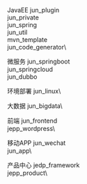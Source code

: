 JavaEE
  jun_plugin\
  jun_private\
  jun_spring\
  jun_util\
  mvn_template\
  jun_code_generator\


微服务
  jun_springboot\
  jun_springcloud\
  jun_dubbo

环境部署
  jun_linux\

大数据
  jun_bigdata\

前端
  jun_frontend\
  jepp_wordpress\

移动APP
  jun_wechat\
  jun_app\

产品中心
  jedp_framework\
  jepp_product\
